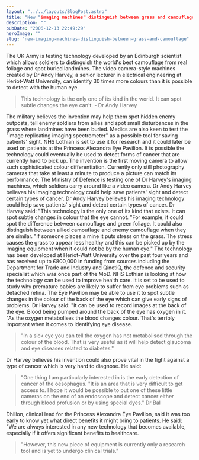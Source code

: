 ```yaml
---
layout: "../../layouts/BlogPost.astro"
title: "New "imaging machines" distinguish between grass and camouflage"
description: ""
pubDate: "2006-12-13 22:49:29"
heroImage: ""
slug: "new-imaging-machines-distinguish-between-grass-and-camouflage"
---
```


The UK Army is testing technology developed by an Edinburgh scientist which allows soldiers to distinguish the world's best camouflage from real foliage and spot buried landmines. The video camera-style machines created by Dr Andy Harvey, a senior lecturer in electrical engineering at Heriot-Watt University, can identify 30 times more colours than it is possible to detect with the human eye.

>This technology is the only one of its kind in the world. It can spot subtle changes the eye can't.  - Dr Andy Harvey

The military believes the invention may help them spot hidden enemy outposts, tell enemy soldiers from allies and spot small disturbances in the grass where landmines have been buried. Medics are also keen to test the "image replicating imaging spectrometer" as a possible tool for saving patients' sight. NHS Lothian is set to use it for research and it could later be used on patients at the Princess Alexandra Eye Pavilion. It is possible the technology could eventually be used to detect forms of cancer that are currently hard to pick up. The invention is the first moving camera to allow such sophisticated colour differentiation. Currently only still photography cameras that take at least a minute to produce a picture can match its performance. The Ministry of Defence is testing one of Dr Harvey's imaging machines, which soldiers carry around like a video camera. Dr Andy Harvey believes his imaging technology could help save patients' sight and detect certain types of cancer. Dr Andy Harvey believes his imaging technology could help save patients' sight and detect certain types of cancer.  Dr Harvey said: "This technology is the only one of its kind that exists. It can spot subtle changes in colour that the eye cannot. "For example, it could spot the difference between camouflage and green foliage. It could also distinguish between allied camouflage and enemy camouflage when they are similar. "If someone places a mine it puts stress on the grass. The stress causes the grass to appear less healthy and this can be picked up by the imaging equipment when it could not be by the human eye." The technology has been developed at Heriot-Watt University over the past four years and has received up to £800,000 in funding from sources including the Department for Trade and Industry and QinetiQ, the defence and security specialist which was once part of the MoD. NHS Lothian is looking at how the technology can be used to improve health care. It is set to be used to study why premature babies are likely to suffer from eye problems such as detached retina. The Eye Pavilion may be able to use it to spot subtle changes in the colour of the back of the eye which can give early signs of problems. Dr Harvey said: "It can be used to record images at the back of the eye. Blood being pumped around the back of the eye has oxygen in it. "As the oxygen metabolises the blood changes colour. That's terribly important when it comes to identifying eye disease. 

>"In a sick eye you can tell the oxygen has not metabolised through the colour of the blood. That is very useful as it will help detect glaucoma and eye diseases related to diabetes."

Dr Harvey believes his invention could also prove vital in the fight against a type of cancer which is very hard to diagnose. He said: 

> "One thing I am particularly interested in is the early detection of cancer of the oesophagus. "It is an area that is very difficult to get access to. I hope it would be possible to put one of these little cameras on the end of an endoscope and detect cancer either through blood profusion or by using special dyes." Dr Bal

Dhillon, clinical lead for the Princess Alexandra Eye Pavilion, said it was too early to know yet what direct benefits it might bring to patients. He said: "We are always interested in any new technology that becomes available, especially if it offers significant benefits to healthcare. 

>"However, this new piece of equipment is currently only a research tool and is yet to undergo clinical trials."
